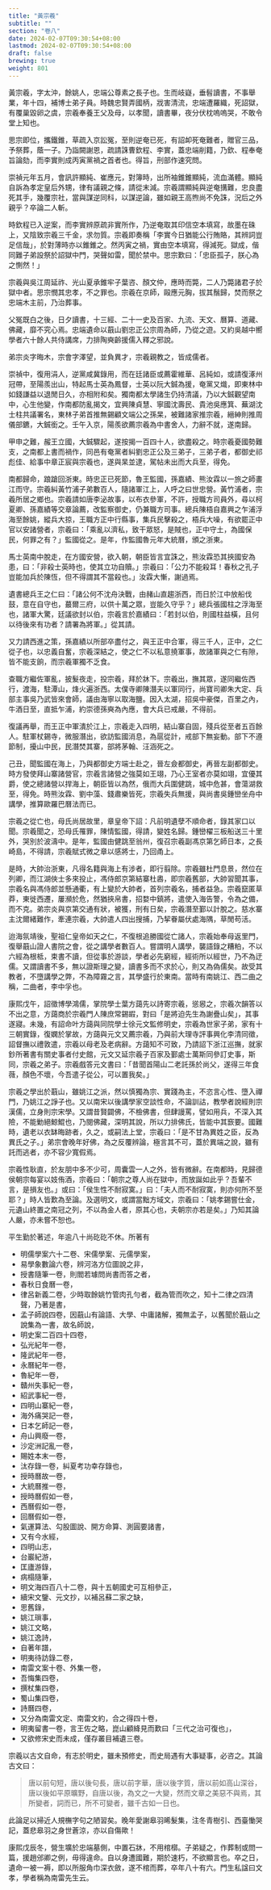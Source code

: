 ```yaml
---
title: "黃宗羲"
subtitle: ""
section: "卷八"
date: 2024-02-07T09:30:54+08:00
lastmod: 2024-02-07T09:30:54+08:00
draft: false
brewing: true
weight: 801
---
```



黃宗羲，字太沖，餘姚人，忠端公尊素之長子也。生而岐嶷，垂髫讀書，不事舉業，年十四，補博士弟子員。時魏忠賢弄國柄，戕害清流，忠端遭羅織，死詔獄，有覆巢毀卵之虞，宗羲奉養王父及母，以孝聞，讀書畢，夜分伏枕嗚嗚哭，不敢令堂上知也。

思宗即位，攜鐵錐，草疏入京訟冤，至則逆奄已死，有詔卹死奄難者，贈官三品，予祭葬，蔭一子。乃詣闕謝恩，疏請誅曹欽程、李實，蓋忠端削籍，乃欽、程奉奄旨論劾，而李實則成丙寅黨禍之首者也。得旨，刑部作速究問。

崇禎元年五月，會訊許顯純、崔應元，對簿時，出所袖錐錐顯純，流血滿體。顯純自訴為孝定皇后外甥，律有議親之條，請從末減。宗羲謂顯純與逆奄搆難，忠良盡死其手，幾覆宗社，當與謀逆同科，以謀逆論，雖如親王高煦尚不免誅，況后之外親乎？卒論二人斬。

時欽程已入逆案，而李實辨原疏非實所作，乃逆奄取其印信空本填寫，故墨在硃上，又陰致宗羲三千金，求勿質。宗羲即奏稱「李實今日猶能公行賄賂，其辨詞豈足信哉」，於對薄時亦以錐錐之。然丙寅之禍，實由空本填寫，得減死。獄成，偕同難子弟設祭於詔獄中門，哭聲如雷，聞於禁中。思宗歎曰：「忠臣孤子，朕心為之惻然！」

宗羲與吳江周延祚、光山夏承錐牢子葉咨、顏文仲，應時而斃，二人乃斃諸君子於獄中者。思宗憫其忠孝，不之罪也。宗羲在京師，毆應元胸，拔其鬚歸，焚而祭之忠端木主前，乃治葬事。

父冤既白之後，日夕讀書，十三經、二十一史及百家、九流、天文、曆算、道藏、佛藏，靡不究心焉。忠端遺命以蕺山劉忠正公宗周為師，乃從之遊。又約吳越中嚮學者六十餘人共侍講席，力排陶奭齡援儒入釋之邪說。

弟宗炎字晦木，宗會字澤望，並負異才，宗羲親教之，皆成儒者。

崇禎中，復用涓人，逆黨咸冀錄用，而在廷諸臣或薦霍維華、呂純如，或請復涿州冠帶，至陽羨出山，特起馬士英為鳳督，士英以阮大鋮為援，奄黨又熾，即東林中如錢謙益以退閒日久，亦相附和矣。獨南都太學諸生仍持清議，乃以大鋮觀望南中，心生他變，作南都防亂揭文，宜興陳貞慧、寧國沈壽民、貴池吳應箕、蕪湖沈士柱共議署名，東林子弟首推無錫顧文端公之孫杲，被難諸家推宗羲，縉紳則推周儀部鑣，大鋮銜之。壬午入京，陽羨欲薦宗羲為中書舍人，力辭不就，遂南歸。

甲申之難，赧王立國，大鋮驟起，遂按揭一百四十人，欲盡殺之。時宗羲憂國勢難支，之南都上書而禍作，同邑有奄黨者糾劉忠正公及三弟子，三弟子者，都御史祁彪佳、給事中章正宸與宗羲也，遂與杲並逮，駕帖未出而大兵至，得免。

南都歸命，踉蹌回浙東。時忠正已死節，魯王監國，孫嘉績、熊汝霖以一旅之師畫江而守。宗羲糾黃竹浦子弟數百人，隨諸軍江上，人呼之曰世忠營。黃竹浦者，宗羲所居之鄉也。宗羲請如唐李泌故事，以布衣參軍，不許，授職方司員外，尋以柯夏卿、孫嘉績等交章論薦，改監察御史，仍兼職方司事。總兵陳梧自嘉興之乍浦浮海至餘姚，縱兵大掠，王職方正中行縣事，集兵民擊殺之，梧兵大噪，有欲罷正中官以安諸營者，宗羲曰：「乘亂以濟私，致干眾怒，是賊也，正中守土，為國保民，何罪之有？」監國從之。是年，作監國魯元年大統曆，頒之浙東。

馬士英南中脫走，在方國安營，欲入朝，朝臣皆言宜誅之，熊汝霖恐其挾國安為患，曰：「非殺士英時也，使其立功自贖。」宗羲曰：「公力不能殺耳！春秋之孔子豈能加兵於陳恆，但不得謂其不當殺也。」汝霖大慚，謝過焉。

遺書總兵王之仁曰：「諸公何不沈舟決戰，由赭山直趨浙西，而日於江中放船伐鼓，意在自守也，蕞爾三府，以供十萬之眾，豈能久守乎？」總兵張國柱之浮海至也，諸軍大驚，廷議欲封以伯，宗羲言於嘉績曰：「若封以伯，則國柱益橫，且何以待後來有功者？請署為將軍。」從其請。

又力請西進之策，孫嘉績以所部卒盡付之，與王正中合軍，得三千人，正中，之仁從子也，以忠義自奮，宗羲深結之，使之仁不以私意撓軍事，故諸軍與之仁有隙，皆不能支餉，而宗羲軍獨不乏食。

查職方繼佐軍亂，披髮夜走，投宗羲，拜於牀下。宗羲出，撫其眾，遂同繼佐西行，渡海，駐潭山，烽火遍浙西。太僕寺卿陳潛夫以軍同行，尚寶司卿朱大定、兵部主事吳乃武皆來會師，議由海寧以取海鹽。因入太湖，招吳中豪傑，百里之內，牛酒日至，直抵乍浦，約崇德孫奭為內應，會大兵已戒嚴，不得前。

復議再舉，而王正中軍潰於江上，宗羲走入四明，結山寨自固，殘兵從至者五百餘人。駐軍杖錫寺，微服潛出，欲訪監國消息，為扈從計，戒部下無妄動。部下不遵節制，擾山中民，民潛焚其寨，部將茅翰、汪涵死之。

己丑，聞監國在海上，乃與都御史方端士赴之，晉左僉都御史，再晉左副都御史。時方發使拜山寨諸營官，宗羲言諸營之強莫如王翊，乃心王室者亦莫如翊，宜優其爵，使之總諸營以捍海上，朝臣皆以為然，俄而大兵圍健跳，城中危甚，會蕩湖救至，得免。時熊汝霖、劉中藻、錢肅樂皆死，宗羲失兵無援，與尚書吳鍾巒坐舟中講學，推算歐羅巴曆法而已。

宗羲之從亡也，母氏尚居故里，章皇帝下詔：凡前明遺孽不順命者，錄其家口以聞。宗羲聞之，恐母氏罹罪，陳情監國，得請，變姓名歸。鍾巒櫂三板船送三十里外，哭別於波濤中。是年，監國由健跳至翁州，復召宗羲副馮京第乞師日本，之長崎島，不得請，宗羲賦式微之章以感將士，乃回甬上。

是時，大帥治浙東，凡得名籍與海上有涉者，即行翦除。宗羲雖杜門息景，然位在列卿，而江湖俠士多來投止，馮侍郎京第結寨杜嶴，即宗羲舊部，大帥習聞其事，宗羲名與馮侍郎並懸通衢，有上變於大帥者，首列宗羲名，捕者益急。宗羲竄匿草莽，東徙西遷，屢瀕於危，然猶挾帛書，招婺中鎮將，遣使入海告警，令為之備，而不克。弟宗炎與京第交通有狀，被獲，刑有日矣，宗羲潛至鄞以計脫之。慈水寨主沈爾緒難作，牽連宗羲，大帥遣人四出搜捕，乃挈眷屬伏處海隅，草閒苟活。

迨海氛靖後，聖祖仁皇帝如天之仁，不復根追勝國從亡諸人，宗羲始奉母返里門，復舉蕺山證人書院之會，從之講學者數百人。嘗謂明人講學，襲語錄之糟粕，不以六經為根柢，束書不讀，但從事於游談，學者必先窮經，經術所以經世，乃不為迂儒。又謂讀書不多，無以證斯理之變，讀書多而不求於心，則又為偽儒矣。故受其教者，不墮講學之弊，不為障霧之言，其學盛行於東南。當時有南姚江、西二曲之稱，二曲者，李中孚也。

康熙戊午，詔徵博學鴻儒，掌院學士葉方藹先以詩寄宗羲，慫惥之，宗羲次韻答以不出之意，方藹商於宗羲門人陳庶常錫嘏，對曰「是將迫先生為謝疊山矣」，其事遂寢。未幾，有詔命叶方藹與同院學士徐元文監修明史，宗羲為世家子弟，家有十三朝實錄，復嫻於掌故，方藹與元文又薦宗羲，乃與前大理寺評事興化李清同徵，詔督撫以禮敦遣，宗羲以母老及老病辭。方藹知不可致，乃請詔下浙江巡撫，就家鈔所著書有關史事者付史館，元文又延宗羲子百家及鄞處士萬斯同參訂史事，斯同，宗羲之弟子。宗羲戲答元文書曰：「昔聞首陽山二老託孫於尚父，遂得三年食薇，顏色不壞，今吾遣子從公，可以置我矣。」

宗羲之學出於蕺山，雖姚江之派，然以慎獨為宗、實踐為主，不恣言心性、墮入禪門，乃姚江之諍子也。又以南宋以後講學家空談性命，不論訓詁，教學者說經則宗漢儒，立身則宗宋學。又謂昔賢闢佛，不檢佛書，但肆謾罵，譬如用兵，不深入其險，不能勦絕鯨鯤也，乃閱佛藏，深明其說，所以力排佛氏，皆能中其窾要。國難時，遺老以衣缽晦跡者，久之，或嗣法上堂，宗羲曰：「是不甘為異姓之臣，反為異氏之子。」弟宗會晚年好佛，為之反覆辨論，極言其不可，蓋於異端之說，雖有託而逃者，亦不容少寬假焉。

宗羲性耿直，於友朋中多不少可，周囊雲一人之外，皆有微辭。在南都時，見歸德侯朝宗每宴以妓侑酒，宗羲曰：「朝宗之尊人尚在獄中，而放誕如此乎？吾輩不言，是損友也。」或曰：「侯生性不耐寂寞。」曰：「夫人而不耐寂寞，則亦何所不至耶？」時人皆歎為至論。及選明文，或謂當黜方域文，宗羲曰：「姚孝錫嘗仕金，元遺山終置之南冠之列，不以為金人者，原其心也，夫朝宗亦若是矣。」乃知其論人嚴，亦未嘗不恕也。

平生勤於著述，年逾八十尚矻矻不休。所著有

- 明儒學案六十二卷、宋儒學案、元儒學案，
- 易學象數論六卷，辨河洛方位圖說之非，
- 授書隨筆一卷，則閻若璩問尚書而答之者，
- 春秋日食曆一卷，
- 律呂新義二卷，少時取餘姚竹管肉孔勻者，截為管而吹之，知十二律之四清聲，乃著是書，
- 孟子師說四卷，因蕺山有論語、大學、中庸諸解，獨無孟子，以舊聞於蕺山之說集為一書，故名師說，
- 明史案二百四十四卷，
- 弘光紀年一卷，
- 隆武紀年一卷，
- 永曆紀年一卷，
- 魯紀年一卷，
- 贛州失事紀一卷，
- 紹武事紀一卷，
- 四明山寨紀一卷，
- 海外痛哭記一卷，
- 日本乞師記一卷，
- 舟山興廢一卷，
- 沙定洲記亂一卷，
- 賜姓本末一卷，
- 汰存錄一卷，糾夏考功幸存錄也，
- 授時曆故一卷，
- 大統曆推一卷，
- 授時曆假如一卷，
- 西曆假如一卷，
- 回曆假如一卷，
- 氣運算法、勾股圖說、開方命算、測圓要諸書，
- 又有今水經，
- 四明山志，
- 台巖紀游，
- 匡廬游錄，
- 病榻隨筆，
- 明文海四百八十二卷，與十五朝國史可互相參正，
- 續宋文鑒、元文抄，以補呂蘇二家之缺，
- 思舊錄，
- 姚江瑣事，
- 姚江文略，
- 姚江逸詩，
- 自著年譜，
- 明夷待訪錄二卷，
- 南雷文案十卷、外集一卷，
- 吾悔集四卷，
- 撰杖集四卷，
- 蜀山集四卷，
- 詩曆四卷，
- 又分為南雷文定、南雷文約，合之得四十卷，
- 明夷留書一卷，言王佐之略，崑山顧絳見而歎曰「三代之治可復也」，
- 又欲修宋史而未成，僅存叢目補遺三卷。

宗羲以古文自命，有志於明史，雖未預修史，而史局遇有大事疑事，必咨之。其論古文曰：

> 唐以前句短，唐以後句長，唐以前字華，唐以後字質，唐以前如高山深谷，唐以後如平原曠野，自唐以後，為文之一大變，然而文章之美惡不與焉，其所變者，詞而已，所不可變者，雖千古如一日也。

此論足以掃近人規橅字句之陋習矣。晚年愛謝皋羽晞髮集，注冬青樹引、西臺慟哭記，蓋悲皋羽之身世蒼涼，亦以自傷歟！

康熙戊辰冬，營生壙於忠端墓側，中置石牀，不用棺槨。子弟疑之，作葬制或問一篇，援趙邠卿之例，毋得違命。自以身遭國難，期於速朽，不欲顯言也。卒之日，遺命一被一褥，即以所服角巾深衣斂，遂不棺而葬，卒年八十有六。門生私諡曰文孝，學者稱為南雷先生云。